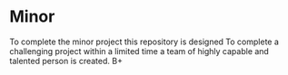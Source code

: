 # Minor
To complete the minor project this repository is designed
To complete a challenging project within a limited time a team of highly capable and talented person is created.
B+ 
